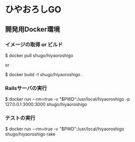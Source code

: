 # ひやおろしGO

## 開発用Docker環境

### イメージの取得 or ビルド

$ docker pull shugo/hiyaoroshigo

or 

$ docker build -t shugo/hiyaoroshigo .

### Railsサーバの実行

$ docker run --rm=true -v "$PWD":/usr/local/hiyaoroshigo -p 127.0.0.1:3000:3000 shugo/hiyaoroshigo 

### テストの実行

$ docker run --rm=true -v "$PWD":/usr/local/hiyaoroshigo shugo/hiyaoroshigo rake
